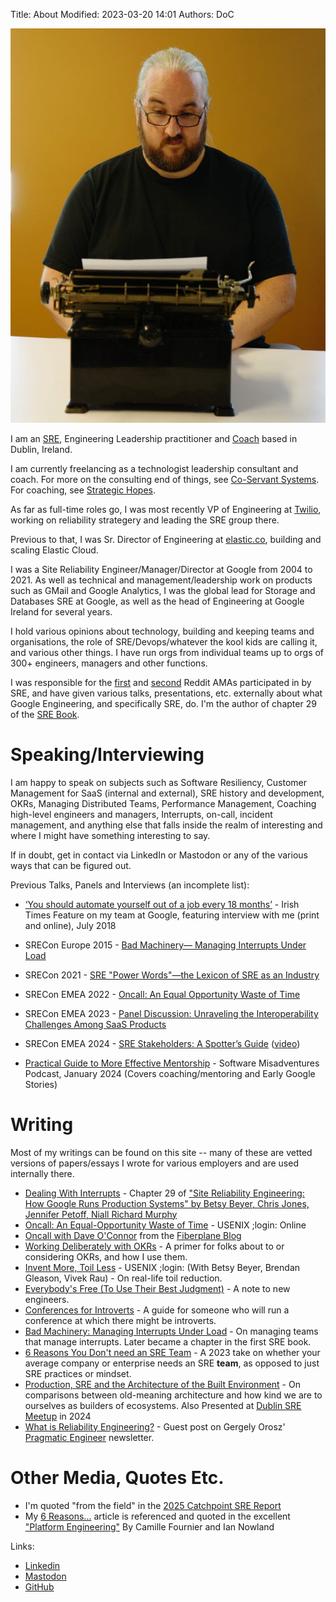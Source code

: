 Title: About
Modified: 2023-03-20 14:01
Authors: DoC

<a href="/images/daveoc-typewriter.png"><img src="/images/daveoc-typewriter.png"/></a>

I am an [SRE][sre], Engineering Leadership practitioner and [Coach](https://www.strategichopes.co/) based in Dublin, Ireland. 

I am currently freelancing as a technologist leadership consultant and coach. For more on the consulting end of things, see [Co-Servant Systems](https://coservant.systems). For coaching, see [Strategic Hopes](https://www.strategichopes.co/).

As far as full-time roles go, I was most recently VP of Engineering at [Twilio](https://www.twilio.com/), working on reliability strategery and leading the SRE group there.

Previous to that, I was Sr. Director of Engineering at [elastic.co](https://www.elastic.co), building and scaling Elastic Cloud.

I was a Site Reliability Engineer/Manager/Director at Google from 2004 to 2021. As well as technical and management/leadership work on products such as GMail and Google Analytics, I was the global lead for Storage and Databases SRE at Google, as well as the head of Engineering at Google Ireland for several years.

I hold various opinions about technology, building and keeping teams and organisations, the role of SRE/Devops/whatever the kool kids are calling it, and various other things. I have run orgs from individual teams up to orgs of 300+ engineers, managers and other functions.

I was responsible for the [first][ama1] and [second][ama2] Reddit AMAs participated in by SRE, and have given various talks, presentations, etc. externally about what Google Engineering, and specifically SRE, do. I'm the author of chapter 29 of the [SRE Book][srebook].

Speaking/Interviewing
=====================

I am happy to speak on subjects such as Software Resiliency, Customer Management for SaaS (internal and external), SRE history and development, OKRs, Managing Distributed Teams, Performance Management, Coaching high-level engineers and managers, Interrupts, on-call, incident management, and anything else that falls inside the realm of interesting and where I might have something interesting to say.

If in doubt, get in contact via LinkedIn or Mastodon or any of the various ways that can be figured out.

Previous Talks, Panels and Interviews (an incomplete list):

  - [‘You should automate yourself out of a job every 18 months’](https://www.irishtimes.com/business/technology/you-should-automate-yourself-out-of-a-job-every-18-months-1.3552629) - Irish Times Feature on my team at Google, featuring interview with me (print and online), July 2018

  - SRECon Europe 2015 - [Bad Machinery— Managing Interrupts Under Load](https://www.usenix.org/conference/srecon15europe/program/presentation/oconnor)  
  - SRECon 2021 - [SRE "Power Words"—the Lexicon of SRE as an Industry](https://www.usenix.org/conference/srecon21/presentation/oconnor)
  - SRECon EMEA 2022 - [Oncall: An Equal Opportunity Waste of Time](https://www.usenix.org/conference/srecon22emea/presentation/oconnor)
  - SRECon EMEA 2023 - [Panel Discussion: Unraveling the Interoperability Challenges Among SaaS Products](https://www.usenix.org/conference/srecon23emea/presentation/panel-saas)
  - SRECon EMEA 2024 - [SRE Stakeholders: A Spotter’s Guide](https://www.usenix.org/conference/srecon24emea/presentation/oconnor) ([video](https://www.youtube.com/watch?v=-XB1KJLsSA0))

  - [Practical Guide to More Effective Mentorship](https://softwaremisadventures.com/p/dave-oconnor) - Software Misadventures Podcast, January 2024 (Covers coaching/mentoring and Early Google Stories)

Writing
=======

Most of my writings can be found on this site -- many of these are vetted versions of papers/essays I wrote for various employers and are used internally there. 

  - [Dealing With Interrupts](https://sre.google/sre-book/dealing-with-interrupts/) - Chapter 29 of ["Site Reliability Engineering: How Google Runs Production Systems" by Betsy Beyer, Chris Jones, Jennifer Petoff, Niall Richard Murphy](https://books.google.ie/books/about/Site_Reliability_Engineering.html?id=_4rPCwAAQBAJ&source=kp_book_description&redir_esc=y)
  - [Oncall: An Equal-Opportunity Waste of Time](https://www.usenix.org/publications/loginonline/oncall-equal-opportunity-waste-time) - USENIX ;login: Online
  - [Oncall with Dave O'Connor](https://fiberplane.com/blog/on-call-with-dave-o-connor) from the [Fiberplane Blog](https://fiberplane.com/blog)
  - [Working Deliberately with OKRs](/pages/working-deliberately-with-okrs.html) - A primer for folks about to or considering OKRs, and how I use them.
  - [Invent More, Toil Less](https://www.usenix.org/system/files/login/articles/login_fall16_08_beyer.pdf) - USENIX ;login: (With Betsy Beyer, Brendan Gleason, Vivek Rau) - On real-life toil reduction.
  - [Everybody's Free (To Use Their Best Judgment)](https://log.andvari.net/everybodys-free-to-use-their-best-judgement.html) - A note to new engineers.
  - [Conferences for Introverts](https://log.andvari.net/pages/conferences-for-introverts.html) - A guide for someone who will run a conference at which there might be introverts.
  - [Bad Machinery: Managing Interrupts Under Load](/pages/bad-machinery.html) - On managing teams that manage interrupts. Later became a chapter in the first SRE book.
  - [6 Reasons You Don't need an SRE Team](/6reasons.html) - A 2023 take on whether your average company or enterprise needs an SRE **team**, as opposed to just SRE practices or mindset.
  - [Production, SRE and the Architecture of the Built Environment](/pages/sre-and-architecture.html) - On comparisons between old-meaning architecture and how kind we are to ourselves as builders of ecosystems. Also Presented at [Dublin SRE Meetup](https://www.meetup.com/Site-Reliability-Engineering-Dublin/) in 2024
  - [What is Reliability Engineering?](https://newsletter.pragmaticengineer.com/p/reliability-engineering) - Guest post on Gergely Orosz' [Pragmatic Engineer](https://newsletter.pragmaticengineer.com/) newsletter.

Other Media, Quotes Etc.
========================

  - I'm quoted "from the field" in the [2025 Catchpoint SRE Report](https://www.catchpoint.com/asset/2025-sre-report)
  - My [6 Reasons...](/6reasons.html) article is referenced and quoted in the excellent ["Platform Engineering"](https://www.oreilly.com/library/view/platform-engineering/9781098153632/) By Camille Fournier and Ian Nowland



Links:
  - [Linkedin](https://www.linkedin.com/in/gerrowadat/)
  - [Mastodon](https://mastodon.ie/@gerrowadat)
  - [GitHub](https://www.github.com/gerrowadat)

  [srebook]: https://sre.google/books/
  [sre]: https://sre.google/
  [ama1]: http://www.reddit.com/r/IAmA/comments/177267/we_are_the_google_site_reliability_team_we_make
  [ama2]: http://www.reddit.com/r/IAmA/comments/1w1y5m/we_are_the_google_site_reliability_engineering

